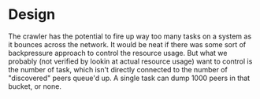 # Design 

The crawler has the potential to fire up way too many tasks on a system as it bounces across the network. It would be neat if there was some sort of backpressure approach to control the resource usage. But what we probably (not verified by lookin at actual resource usage) want to control is the number of task, which isn't directly connected to the number of "discovered" peers queue'd up. A single task can dump 1000 peers in that bucket, or none.
